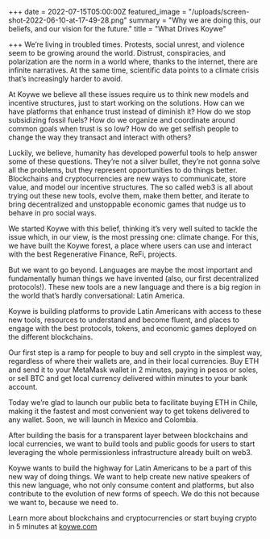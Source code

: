 +++
date = 2022-07-15T05:00:00Z
featured_image = "/uploads/screen-shot-2022-06-10-at-17-49-28.png"
summary = "Why we are doing this, our beliefs, and our vision for the future."
title = "What Drives Koywe"

+++
We’re living in troubled times. Protests, social unrest, and violence seem to be growing around the world. Distrust, conspiracies, and polarization are the norm in a world where, thanks to the internet, there are infinite narratives. At the same time, scientific data points to a climate crisis that’s increasingly harder to avoid.

At Koywe we believe all these issues require us to think new models and incentive structures, just to start working on the solutions. How can we have platforms that enhance trust instead of diminish it? How do we stop subsidizing fossil fuels? How do we organize and coordinate around common goals when trust is so low? How do we get selfish people to change the way they transact and interact with others?

Luckily, we believe, humanity has developed powerful tools to help answer some of these questions. They’re not a silver bullet, they’re not gonna solve all the problems, but they represent opportunities to do things better. Blockchains and cryptocurrencies are new ways to communicate, store value, and model our incentive structures. The so called web3 is all about trying out these new tools, evolve them, make them better, and iterate to bring decentralized and unstoppable economic games that nudge us to behave in pro social ways.

We started Koywe with this belief, thinking it’s very well suited to tackle the issue which, in our view, is the most pressing one: climate change. For this, we have built the Koywe forest, a place where users can use and interact with the best Regenerative Finance, ReFi, projects.

But we want to go beyond. Languages are maybe the most important and fundamentally human things we have invented (also, our first decentralized protocols!). These new tools are a new language and there is a big region in the world that’s hardly conversational: Latin America.

Koywe is building platforms to provide Latin Americans with access to these new tools, resources to understand and become fluent, and places to engage with the best protocols, tokens, and economic games deployed on the different blockchains.

Our first step is a ramp for people to buy and sell crypto in the simplest way, regardless of where their wallets are, and in their local currencies. Buy ETH and send it to your MetaMask wallet in 2 minutes, paying in pesos or soles, or sell BTC and get local currency delivered within minutes to your bank account.

Today we’re glad to launch our public beta to facilitate buying ETH in Chile, making it the fastest and most convenient way to get tokens delivered to any wallet. Soon, we will launch in Mexico and Colombia.

After building the basis for a transparent layer between blockchains and local currencies, we want to build tools and public goods for users to start leveraging the whole permissionless infrastructure already built on web3.

Koywe wants to build the highway for Latin Americans to be a part of this new way of doing things. We want to help create new native speakers of this new language, who not only consume content and platforms, but also contribute to the evolution of new forms of speech. We do this not because we want to, because we need to.

Learn more about blockchains and cryptocurrencies or start buying crypto in 5 minutes at [koywe.com](http://rampa.koywe.com)